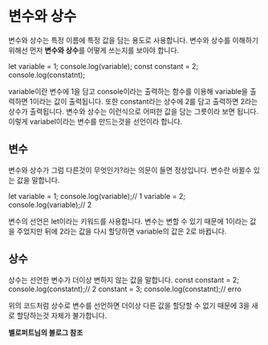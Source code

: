# 변수와 상수

변수와 상수는 특정 이름에 특정 값을 담는 용도로 사용합니다. 변수와 상수를 이해하기 위해선 먼저 **변수와 상수**를 어떻게 쓰는지를 보아야 합니다.

let variable = 1;
console.log(variable);
const constant = 2;
console.log(constatnt);

variable이란 변수에 1을 담고 console이라는 출력하는 함수를 이용해 variable을 출력하면 1이라는 값이 출력됩니다. 또한 constant라는 상수에 2를 담고 출력하면 2라는 상수가 출력됩니다.
변수와 상수는 이런식으로 어떠한 값을 담는 그릇이라 보면 됩니다. 이렇게 variabel이라는 변수를 만드는것을 선언이라 합니다.


## 변수

변수와 상수가 그럼 다른것이 무엇인가?라는 의문이 들면 정상입니다. 변수란 바뀔수 있는 값을 말합니다. 

let variable = 1;
console.log(variable);// 1
variable = 2;
console.log(variable);// 2

변수의 선언은 let이라는 키워드를 사용합니다. 변수는 변할 수 있기 때문에 1이라는 값을 주었지만 뒤에 2라는 값을 다시 할당하면 variable의 값은 2로 바뀝니다.

## 상수

상수는 선언한 변수가 더이상 변하지 않는 값을 말합니다. 
const constant = 2;
console.log(constatnt);// 2
constant = 3;
console.log(constatnt);// erro

위의 코드처럼 상수로 변수를 선언하면 더이상 다른 값을 할당할 수 없기 때문에 3을 새로 할당하는것 자체가 불가합니다.

**벨로퍼트님의 블로그 참조**
